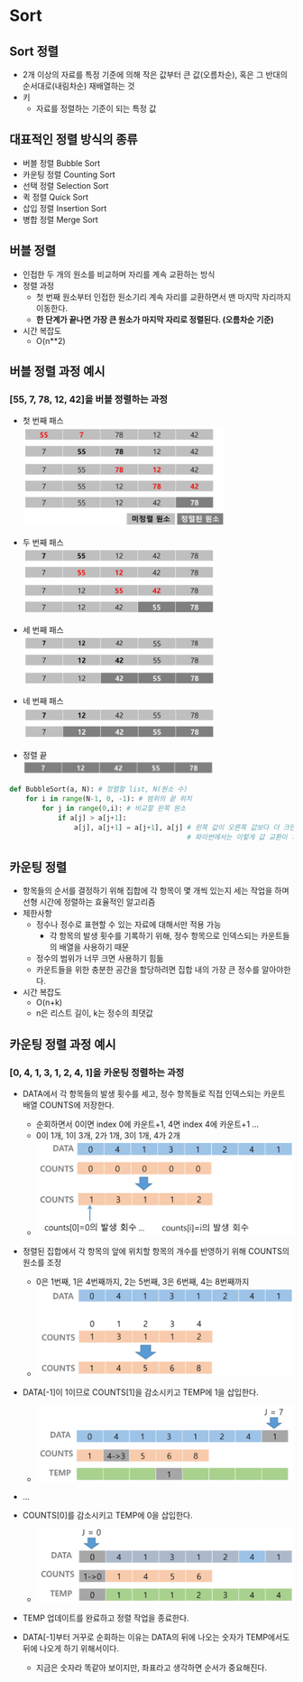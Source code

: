 # Sort

[]()
---
## Sort 정렬
- 2개 이상의 자료를 특정 기준에 의해 작은 값부터 큰 값(오름차순), 혹은 그 반대의 순서대로(내림차순) 재배열하는 것
- 키
  - 자료를 정렬하는 기준이 되는 특정 값

## 대표적인 정렬 방식의 종류
- 버블 정렬 Bubble Sort
- 카운팅 정렬 Counting Sort
- 선택 정렬 Selection Sort
- 퀵 정렬 Quick Sort
- 삽입 정렬 Insertion Sort
- 병합 정렬 Merge Sort

## 버블 정렬
- 인접한 두 개의 원소를 비교하며 자리를 계속 교환하는 방식
- 정렬 과정
  - 첫 번째 원소부터 인접한 원소기리 계속 자리를 교환하면서 맨 마지막 자리까지 이동한다.
  - **한 단계가 끝나면 가장 큰 원소가 마지막 자리로 정렬된다. (오름차순 기준)**
- 시간 복잡도
  - O(n**2)

## 버블 정렬 과정 예시
### [55, 7, 78, 12, 42]을 버블 정렬하는 과정
- 첫 번째 패스   
    ![버블정렬과정_1](./images/버블정렬과정_1.png)

- 두 번째 패스   
    ![버블정렬과정_2](./images/버블정렬과정_2.png)

- 세 번째 패스   
    ![버블정렬과정_3](./images/버블정렬과정_3.png)

- 네 번째 패스   
    ![버블정렬과정_4](./images/버블정렬과정_4.png)

- 정렬 끝   
    ![버블정렬과정_5](./images/버블정렬과정_5.png)

```python
def BubbleSort(a, N): # 정렬할 list, N(원소 수)
	for i in range(N-1, 0, -1): # 범위의 끝 위치
		for j in range(0,i): # 비교할 왼쪽 원소
			if a[j] > a[j+1]:
				a[j], a[j+1] = a[j+1], a[j] # 왼쪽 값이 오른쪽 값보다 더 크면 둘의 자리 변경
											# 파이썬에서는 이렇게 값 교환이 가능하다.
```

## 카운팅 정렬
- 항목들의 순서를 결정하기 위해 집합에 각 항목이 몇 개씩 있는지 세는 작업을 하며 선형 시간에 정렬하는 효율적인 알고리즘
- 제한사항
  - 정수나 정수로 표현할 수 있는 자료에 대해서만 적용 가능
    - 각 항목의 발생 횟수를 기록하기 위해, 정수 항목으로 인덱스되는 카운트들의 배열을 사용하기 때문
  - 정수의 범위가 너무 크면 사용하기 힘듦
  - 카운트들을 위한 충분한 공간을 할당하려면 집합 내의 가장 큰 정수를 알아야한다.
- 시간 복잡도
  - O(n+k)
  - n은 리스트 길이, k는 정수의 최댓값

## 카운팅 정렬 과정 예시
### [0, 4, 1, 3, 1, 2, 4, 1]을 카운팅 정렬하는 과정
- DATA에서 각 항목들의 발생 횟수를 세고, 정수 항목들로 직접 인덱스되는 카운트 배열 COUNTS에 저장한다.
  - 순회하면서 0이면 index 0에 카운트+1, 4면 index 4에 카운트+1 ...
  - 0이 1개, 1이 3개, 2가 1개, 3이 1개, 4가 2개
  - ![카운팅정렬예시_1](./images/카운팅정렬예시_1.png)
- 정렬된 집합에서 각 항목의 앞에 위치할 항목의 개수를 반영하기 위해 COUNTS의 원소를 조정
  - 0은 1번째, 1은 4번째까지, 2는 5번째, 3은 6번째, 4는 8번째까지
  - ![카운팅정렬예시_2](./images/카운팅정렬예시_2.png)
- DATA[-1]이 1이므로 COUNTS[1]을 감소시키고 TEMP에 1을 삽입한다.
  - ![카운팅정렬예시_3](./images/카운팅정렬예시_3.png)
- ...
- COUNTS[0]를 감소시키고 TEMP에 0을 삽입한다.
  - ![카운팅정렬예시_4](./images/카운팅정렬예시_4.png)
- TEMP 업데이트를 완료하고 정렬 작업을 종료한다.

- DATA[-1]부터 거꾸로 순회하는 이유는 DATA의 뒤에 나오는 숫자가 TEMP에서도 뒤에 나오게 하기 위해서이다.
  - 지금은 숫자라 똑같아 보이지만, 좌표라고 생각하면 순서가 중요해진다.